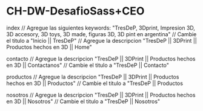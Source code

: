 # CH-DW-DesafioSass+CEO
index // Agregue las siguientes keywords: "TresDeP, 3Dprint, Impresion 3D, 3D accesory, 3D toys, 3D made, figuras 3D, 3D pint en argentina"
      // Cambie el titulo a "Inicio || TresDeP"
      // Agregue la descripcion "TresDeP || 3DPrint || Productos hechos en 3D || Home"
      
contacto // Agregue la descripcion "TresDeP || 3DPrint || Productos hechos en 3D || Contactanos"
         // Cambie el titulo a "TresDeP || Contacto"
         
productos // Agregue la descripcion "TresDeP || 3DPrint || Productos hechos en 3D || Productos"
          // Cambie el titulo a "TresDeP || Productos

nosotros // Agregue la descripcion "TresDeP || 3DPrint || Productos hechos en 3D || Nosotros"
          // Cambie el titulo a "TresDeP || Nosotros"

